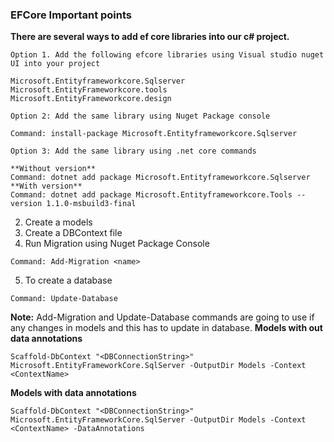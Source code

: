 ### EFCore Important points

**There are several ways to add ef core libraries into our c# project.**

~~~
Option 1. Add the following efcore libraries using Visual studio nuget UI into your project

Microsoft.Entityframeworkcore.Sqlserver
Microsoft.EntityFrameworkcore.tools
Microsoft.EntityFrameworkcore.design

Option 2: Add the same library using Nuget Package console

Command: install-package Microsoft.Entityframeworkcore.Sqlserver

Option 3: Add the same library using .net core commands

**Without version**
Command: dotnet add package Microsoft.Entityframeworkcore.Sqlserver
**With version**
Command: dotnet add package Microsoft.Entityframeworkcore.Tools --version 1.1.0-msbuild3-final

~~~

2. Create a models
3. Create a DBContext file
4. Run Migration using Nuget Package Console
~~~
Command: Add-Migration <name>
~~~
5. To create a database
~~~
Command: Update-Database
~~~

**Note:** Add-Migration and Update-Database commands are going to use if any changes in models and this has to update in database.
**Models with out data annotations**

~~~
Scaffold-DbContext "<DBConnectionString>" Microsoft.EntityFrameworkCore.SqlServer -OutputDir Models -Context <ContextName>
~~~

**Models with data annotations**
~~~
Scaffold-DbContext "<DBConnectionString>" Microsoft.EntityFrameworkCore.SqlServer -OutputDir Models -Context <ContextName> -DataAnnotations
~~~
